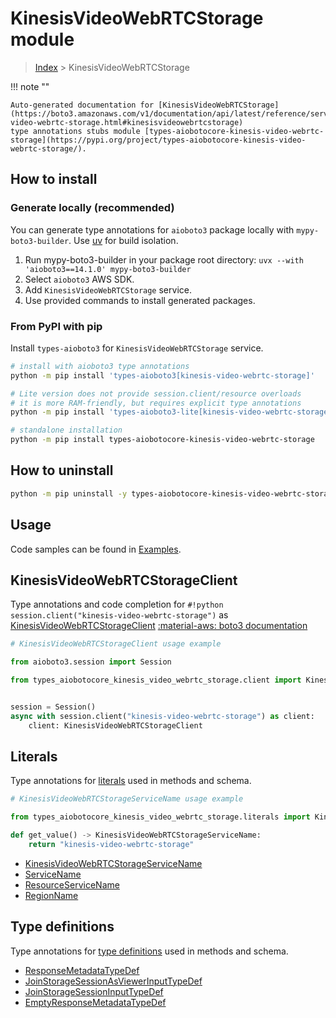 # KinesisVideoWebRTCStorage module

> [Index](../README.md) > KinesisVideoWebRTCStorage


!!! note ""

    Auto-generated documentation for [KinesisVideoWebRTCStorage](https://boto3.amazonaws.com/v1/documentation/api/latest/reference/services/kinesis-video-webrtc-storage.html#kinesisvideowebrtcstorage)
    type annotations stubs module [types-aiobotocore-kinesis-video-webrtc-storage](https://pypi.org/project/types-aiobotocore-kinesis-video-webrtc-storage/).

## How to install

### Generate locally (recommended)

You can generate type annotations for `aioboto3` package locally with `mypy-boto3-builder`.
Use [uv](https://docs.astral.sh/uv/getting-started/installation/) for build isolation.

1. Run mypy-boto3-builder in your package root directory: `uvx --with 'aioboto3==14.1.0' mypy-boto3-builder`
1. Select `aioboto3` AWS SDK.
1. Add `KinesisVideoWebRTCStorage` service.
1. Use provided commands to install generated packages.



### From PyPI with pip

Install `types-aioboto3` for `KinesisVideoWebRTCStorage` service.

```bash
# install with aioboto3 type annotations
python -m pip install 'types-aioboto3[kinesis-video-webrtc-storage]'

# Lite version does not provide session.client/resource overloads
# it is more RAM-friendly, but requires explicit type annotations
python -m pip install 'types-aioboto3-lite[kinesis-video-webrtc-storage]'

# standalone installation
python -m pip install types-aiobotocore-kinesis-video-webrtc-storage
```



## How to uninstall

```bash
python -m pip uninstall -y types-aiobotocore-kinesis-video-webrtc-storage
```

## Usage

Code samples can be found in [Examples](./usage.md).

## KinesisVideoWebRTCStorageClient

Type annotations and code completion for  `#!python session.client("kinesis-video-webrtc-storage")` as [KinesisVideoWebRTCStorageClient](./client.md)
[:material-aws: boto3 documentation](https://boto3.amazonaws.com/v1/documentation/api/latest/reference/services/kinesis-video-webrtc-storage.html#KinesisVideoWebRTCStorage.Client)

```python
# KinesisVideoWebRTCStorageClient usage example

from aioboto3.session import Session

from types_aiobotocore_kinesis_video_webrtc_storage.client import KinesisVideoWebRTCStorageClient


session = Session()
async with session.client("kinesis-video-webrtc-storage") as client:
    client: KinesisVideoWebRTCStorageClient
```








## Literals

Type annotations for [literals](./literals.md) used in methods and schema.

```python
# KinesisVideoWebRTCStorageServiceName usage example

from types_aiobotocore_kinesis_video_webrtc_storage.literals import KinesisVideoWebRTCStorageServiceName

def get_value() -> KinesisVideoWebRTCStorageServiceName:
    return "kinesis-video-webrtc-storage"
```

- [KinesisVideoWebRTCStorageServiceName](./literals.md#kinesisvideowebrtcstorageservicename)
- [ServiceName](./literals.md#servicename)
- [ResourceServiceName](./literals.md#resourceservicename)
- [RegionName](./literals.md#regionname)




## Type definitions

Type annotations for [type definitions](./type_defs.md) used in methods and schema.

- [ResponseMetadataTypeDef](./type_defs.md#responsemetadatatypedef)
- [JoinStorageSessionAsViewerInputTypeDef](./type_defs.md#joinstoragesessionasviewerinputtypedef)
- [JoinStorageSessionInputTypeDef](./type_defs.md#joinstoragesessioninputtypedef)
- [EmptyResponseMetadataTypeDef](./type_defs.md#emptyresponsemetadatatypedef)


